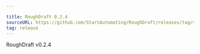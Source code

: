 ```yaml
---

title: RoughDraft 0.2.4
sourceURL: https://github.com/StartAutomating/RoughDraft/releases/tag/v0.2.4
tag: release
---
```

RoughDraft v0.2.4
